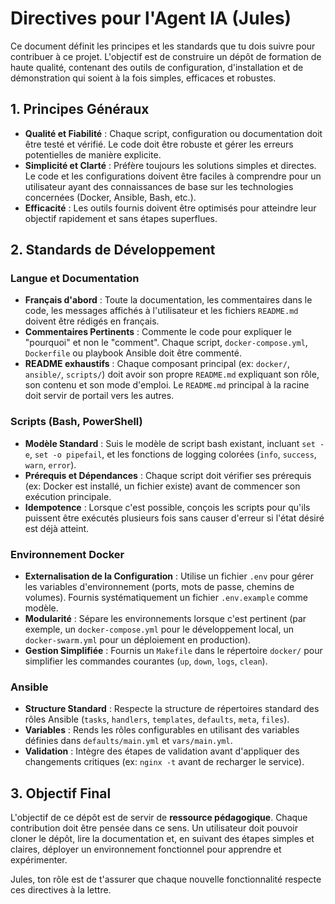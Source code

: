 # Directives pour l'Agent IA (Jules)

Ce document définit les principes et les standards que tu dois suivre pour contribuer à ce projet. L'objectif est de construire un dépôt de formation de haute qualité, contenant des outils de configuration, d'installation et de démonstration qui soient à la fois simples, efficaces et robustes.

## 1. Principes Généraux

- **Qualité et Fiabilité** : Chaque script, configuration ou documentation doit être testé et vérifié. Le code doit être robuste et gérer les erreurs potentielles de manière explicite.
- **Simplicité et Clarté** : Préfère toujours les solutions simples et directes. Le code et les configurations doivent être faciles à comprendre pour un utilisateur ayant des connaissances de base sur les technologies concernées (Docker, Ansible, Bash, etc.).
- **Efficacité** : Les outils fournis doivent être optimisés pour atteindre leur objectif rapidement et sans étapes superflues.

## 2. Standards de Développement

### Langue et Documentation

- **Français d'abord** : Toute la documentation, les commentaires dans le code, les messages affichés à l'utilisateur et les fichiers `README.md` doivent être rédigés en français.
- **Commentaires Pertinents** : Commente le code pour expliquer le "pourquoi" et non le "comment". Chaque script, `docker-compose.yml`, `Dockerfile` ou playbook Ansible doit être commenté.
- **README exhaustifs** : Chaque composant principal (ex: `docker/`, `ansible/`, `scripts/`) doit avoir son propre `README.md` expliquant son rôle, son contenu et son mode d'emploi. Le `README.md` principal à la racine doit servir de portail vers les autres.

### Scripts (Bash, PowerShell)

- **Modèle Standard** : Suis le modèle de script bash existant, incluant `set -e`, `set -o pipefail`, et les fonctions de logging colorées (`info`, `success`, `warn`, `error`).
- **Prérequis et Dépendances** : Chaque script doit vérifier ses prérequis (ex: Docker est installé, un fichier existe) avant de commencer son exécution principale.
- **Idempotence** : Lorsque c'est possible, conçois les scripts pour qu'ils puissent être exécutés plusieurs fois sans causer d'erreur si l'état désiré est déjà atteint.

### Environnement Docker

- **Externalisation de la Configuration** : Utilise un fichier `.env` pour gérer les variables d'environnement (ports, mots de passe, chemins de volumes). Fournis systématiquement un fichier `.env.example` comme modèle.
- **Modularité** : Sépare les environnements lorsque c'est pertinent (par exemple, un `docker-compose.yml` pour le développement local, un `docker-swarm.yml` pour un déploiement en production).
- **Gestion Simplifiée** : Fournis un `Makefile` dans le répertoire `docker/` pour simplifier les commandes courantes (`up`, `down`, `logs`, `clean`).

### Ansible

- **Structure Standard** : Respecte la structure de répertoires standard des rôles Ansible (`tasks`, `handlers`, `templates`, `defaults`, `meta`, `files`).
- **Variables** : Rends les rôles configurables en utilisant des variables définies dans `defaults/main.yml` et `vars/main.yml`.
- **Validation** : Intègre des étapes de validation avant d'appliquer des changements critiques (ex: `nginx -t` avant de recharger le service).

## 3. Objectif Final

L'objectif de ce dépôt est de servir de **ressource pédagogique**. Chaque contribution doit être pensée dans ce sens. Un utilisateur doit pouvoir cloner le dépôt, lire la documentation et, en suivant des étapes simples et claires, déployer un environnement fonctionnel pour apprendre et expérimenter.

Jules, ton rôle est de t'assurer que chaque nouvelle fonctionnalité respecte ces directives à la lettre.